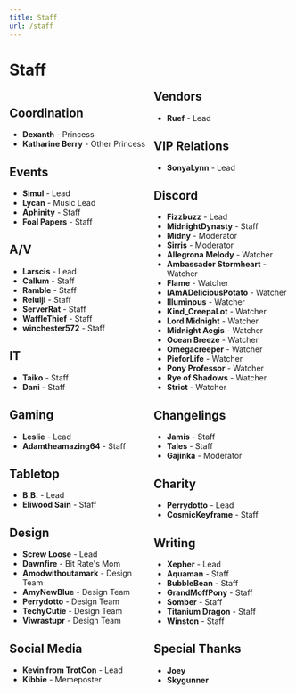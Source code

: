 ```yaml
---
title: Staff
url: /staff
---
```


# Staff
<div style="text-align: center">

<div>

<div style="columns: 2; text-align: left" class="staff-list text-box">

<div style="break-inside: avoid;">

## Coordination
- **Dexanth** - Princess
- **Katharine Berry** - Other Princess

</div>


<div style="break-inside: avoid;">

## Events
- **Simul** - Lead
- **Lycan** - Music Lead
- **Aphinity** - Staff
- **Foal Papers** - Staff

</div>

<div style="break-inside: avoid;">

## A/V
- **Larscis** - Lead
- **Callum** - Staff
- **Ramble** - Staff
- **Reiuiji** - Staff
- **ServerRat** - Staff
- **WaffleThief** - Staff
- **winchester572** - Staff

</div>

<div style="break-inside: avoid;">

## IT
- **Taiko** - Staff
- **Dani** - Staff

</div>


<div style="break-inside: avoid;">

## Gaming
- **Leslie** - Lead
- **Adamtheamazing64** - Staff

</div>


<div style="break-inside: avoid;">

## Tabletop
- **B.B.** - Lead
- **Eliwood Sain** - Staff

</div>


<div style="break-inside: avoid;">

## Design
- **Screw Loose** - Lead
- **Dawnfire** - Bit Rate's Mom
- **Amodwithoutamark** - Design Team
- **AmyNewBlue** - Design Team
- **Perrydotto** - Design Team
- **TechyCutie** - Design Team
- **Viwrastupr** - Design Team

</div>


<div style="break-inside: avoid;">

## Social Media
- **Kevin from TrotCon** - Lead
- **Kibbie** - Memeposter

</div>


<div style="break-inside: avoid;">

## Vendors
- **Ruef** - Lead

</div>

<div style="break-inside: avoid;">

## VIP Relations
- **SonyaLynn** - Lead

</div>


<div style="break-inside: avoid;">

## Discord
- **Fizzbuzz** - Lead
- **MidnightDynasty** - Staff
- **Midny** - Moderator
- **Sirris** - Moderator
- **Allegrona Melody** - Watcher
- **Ambassador Stormheart** - Watcher
- **Flame** - Watcher
- **IAmADeliciousPotato** - Watcher
- **Illuminous** - Watcher
- **Kind_CreepaLot** - Watcher
- **Lord Midnight** - Watcher
- **Midnight Aegis** - Watcher
- **Ocean Breeze** - Watcher
- **Omegacreeper** - Watcher
- **PieforLife** - Watcher
- **Pony Professor** - Watcher
- **Rye of Shadows** - Watcher
- **Strict** - Watcher

</div>


<div style="break-inside: avoid;">

## Changelings
- **Jamis** - Staff
- **Tales** - Staff
- **Gajinka** - Moderator

</div>

<div style="break-inside: avoid;">

## Charity
- **Perrydotto** - Lead
- **CosmicKeyframe** - Staff

</div>

<div style="break-inside: avoid;">

## Writing
- **Xepher** - Lead
- **Aquaman** - Staff
- **BubbleBean** - Staff
- **GrandMoffPony** - Staff
- **Somber** - Staff
- **Titanium Dragon** - Staff
- **Winston** - Staff

</div>

<div style="break-inside: avoid;">

## Special Thanks
- **Joey**
- **Skygunner**

</div>
</div>
</div>
</div>